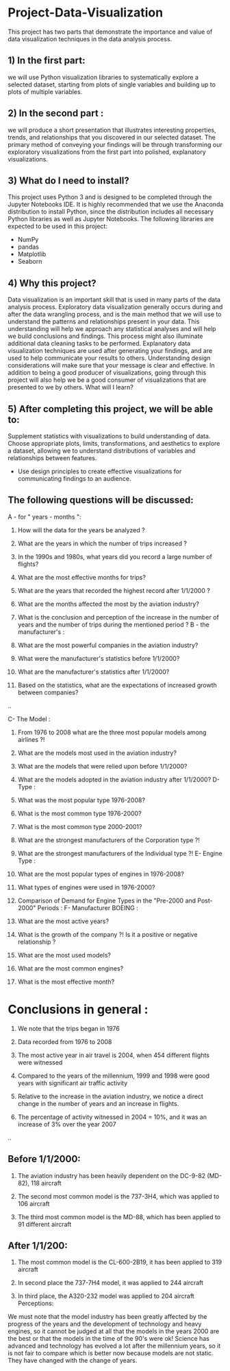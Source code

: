 # Project-Data-Visualization
This project has two parts that demonstrate the importance and value of data visualization techniques in the data analysis process. 


## 1) In the first part:

we will use Python visualization libraries to systematically explore a selected dataset, starting from plots of single variables and building up to plots of multiple variables.


## 2) In the second part :
we will produce a short presentation that illustrates interesting properties, trends, and relationships that you discovered in our selected dataset. The primary method of conveying your findings will be through transforming our exploratory visualizations from the first part into polished, explanatory visualizations.


## 3) What do I need to install?

This project uses Python 3 and is designed to be completed through the Jupyter Notebooks IDE. It is highly recommended that we use the Anaconda distribution to install Python, since the distribution includes all necessary Python libraries as well as Jupyter Notebooks. The following libraries are expected to be used in this project:

- NumPy
- pandas
- Matplotlib
- Seaborn

## 4) Why this project?

Data visualization is an important skill that is used in many parts of the data analysis process. Exploratory data visualization generally occurs during and after the data wrangling process, and is the main method that we will use to understand the patterns and relationships present in your data. This understanding will help we approach any statistical analyses and will help we build conclusions and findings. This process might also illuminate additional data cleaning tasks to be performed. Explanatory data visualization techniques are used after generating your findings, and are used to help communicate your results to others. Understanding design considerations will make sure that your message is clear and effective. In addition to being a good producer of visualizations, going through this project will also help we be a good consumer of visualizations that are presented to we by others.
What will I learn?

## 5) After completing this project, we will be able to:

Supplement statistics with visualizations to build understanding of data.
Choose appropriate plots, limits, transformations, and aesthetics to explore a dataset, allowing we to understand distributions of variables and relationships between features.
- Use design principles to create effective visualizations for communicating findings to an audience.
    
  

## The following questions will be discussed:
A - for " years - months ":

1) How will the data for the years be analyzed ?

2) What are the years in which the number of trips increased ?

3) In the 1990s and 1980s, what years did you record a large number of flights?

4) What are the most effective months for trips?

5) What are the years that recorded the highest record after 1/1/2000 ?

6) What are the months affected the most by the aviation industry?

7) What is the conclusion and perception of the increase in the number of years and the number of trips during the mentioned period ?
B - the manufacturer's :

1) What are the most powerful companies in the aviation industry?

2) What were the manufacturer's statistics before 1/1/2000?

3) What are the manufacturer's statistics after 1/1/2000?

4) Based on the statistics, what are the expectations of increased growth between companies?

..

C- The Model :

1) From 1976 to 2008 what are the three most popular models among airlines ?!

2) What are the models most used in the aviation industry?

3) What are the models that were relied upon before 1/1/2000?

4) What are the models adopted in the aviation industry after 1/1/2000?
D- Type :

1) What was the most popular type 1976-2008?

2) What is the most common type 1976-2000?

3) What is the most common type 2000-2001?

4) What are the strongest manufacturers of the Corporation type ?!

5) What are the strongest manufacturers of the Individual type ?!
E- Engine Type :

1) What are the most popular types of engines in 1976-2008?

2) What types of engines were used in 1976-2000?

3) Comparison of Demand for Engine Types in the "Pre-2000 and Post-2000" Periods :
F- Manufacturer BOEING :

1) What are the most active years?

2) What is the growth of the company ?! Is it a positive or negative relationship ?

3) What are the most used models?

4) What are the most common engines?

5) What is the most effective month?



# Conclusions in general :

1) We note that the trips began in 1976

2) Data recorded from 1976 to 2008

3) The most active year in air travel is 2004, when 454 different flights were witnessed

4) Compared to the years of the millennium, 1999 and 1998 were good years with significant air traffic activity

5) Relative to the increase in the aviation industry, we notice a direct change in the number of years and an increase in flights.

6) The percentage of activity witnessed in 2004 = 10%, and it was an increase of 3% over the year 2007

.. 

## Before 1/1/2000:

1) The aviation industry has been heavily dependent on the DC-9-82 (MD-82), 118 aircraft

2) The second most common model is the 737-3H4, which was applied to 106 aircraft

3) The third most common model is the MD-88, which has been applied to 91 different aircraft
## After 1/1/200:

1) The most common model is the CL-600-2B19, it has been applied to 319 aircraft

2) In second place the 737-7H4 model, it was applied to 244 aircraft

3) In third place, the A320-232 model was applied to 204 aircraft
Perceptions:


We must note that the model industry has been greatly affected by the progress of the years and the development of technology and heavy engines, so it cannot be judged at all that the models in the years 2000 are the best or that the models in the time of the 90's were ok! Science has advanced and technology has evolved a lot after the millennium years, so it is not fair to compare which is better now because models are not static. They have changed with the change of years.
